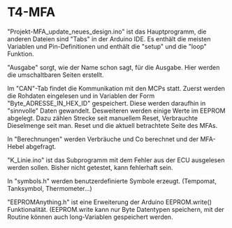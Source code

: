# T4-MFA

"Projekt-MFA_update_neues_design.ino" ist das Hauptprogramm, die anderen Dateien sind "Tabs" in der Arduino IDE.
Es enthält die meisten Variablen und Pin-Definitionen und enthält die "setup" und die "loop" Funktion.

"Ausgabe" sorgt, wie der Name schon sagt, für die Ausgabe. Hier werden die umschaltbaren Seiten erstellt.

Im "CAN"-Tab findet die Kommunikation mit den MCPs statt. Zuerst werden die Rohdaten eingelesen und in Variablen der Form "Byte_ADRESSE_IN_HEX_ID" gespeichert.
Diese werden daraufhin in "sinnvolle" Daten gewandelt.
Desweiteren werden einige Werte im EEPROM abgelegt. Dazu zählen Strecke seit manuellem Reset, Verbrauchte Dieselmenge seit man. Reset und die aktuell betrachtete Seite des MFAs.

In "Berechnungen" werden Verbräuche und Co berechnet und der MFA-Hebel abgefragt.

"K_Linie.ino" ist das Subprogramm mit dem Fehler aus der ECU ausgelesen werden sollen. Bisher nicht getestet, kann fehlerhaft sein.

In "symbols.h" werden benutzerdefinierte Symbole erzeugt. (Tempomat, Tanksymbol, Thermometer...)

"EEPROMAnything.h" ist eine Erweiterung der Arduino EEPROM.write() Funktionalität. (EEPROM.write kann nur Byte Datentypen speichern, mit der Routine können auch long-Variablen gespeichert werden.
